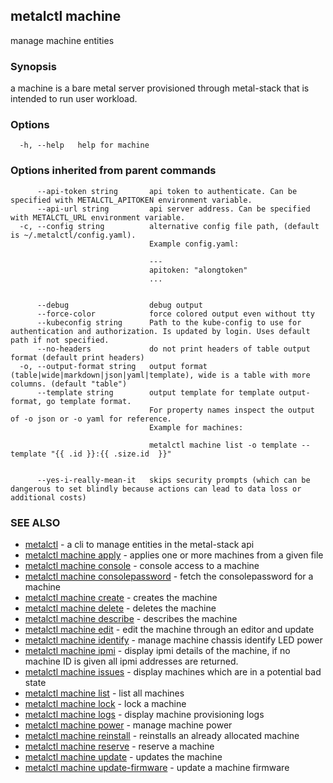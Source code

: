 ## metalctl machine

manage machine entities

### Synopsis

a machine is a bare metal server provisioned through metal-stack that is intended to run user workload.

### Options

```
  -h, --help   help for machine
```

### Options inherited from parent commands

```
      --api-token string       api token to authenticate. Can be specified with METALCTL_APITOKEN environment variable.
      --api-url string         api server address. Can be specified with METALCTL_URL environment variable.
  -c, --config string          alternative config file path, (default is ~/.metalctl/config.yaml).
                               Example config.yaml:
                               
                               ---
                               apitoken: "alongtoken"
                               ...
                               
                               
      --debug                  debug output
      --force-color            force colored output even without tty
      --kubeconfig string      Path to the kube-config to use for authentication and authorization. Is updated by login. Uses default path if not specified.
      --no-headers             do not print headers of table output format (default print headers)
  -o, --output-format string   output format (table|wide|markdown|json|yaml|template), wide is a table with more columns. (default "table")
      --template string        output template for template output-format, go template format.
                               For property names inspect the output of -o json or -o yaml for reference.
                               Example for machines:
                               
                               metalctl machine list -o template --template "{{ .id }}:{{ .size.id  }}"
                               
                               
      --yes-i-really-mean-it   skips security prompts (which can be dangerous to set blindly because actions can lead to data loss or additional costs)
```

### SEE ALSO

* [metalctl](metalctl.md)	 - a cli to manage entities in the metal-stack api
* [metalctl machine apply](metalctl_machine_apply.md)	 - applies one or more machines from a given file
* [metalctl machine console](metalctl_machine_console.md)	 - console access to a machine
* [metalctl machine consolepassword](metalctl_machine_consolepassword.md)	 - fetch the consolepassword for a machine
* [metalctl machine create](metalctl_machine_create.md)	 - creates the machine
* [metalctl machine delete](metalctl_machine_delete.md)	 - deletes the machine
* [metalctl machine describe](metalctl_machine_describe.md)	 - describes the machine
* [metalctl machine edit](metalctl_machine_edit.md)	 - edit the machine through an editor and update
* [metalctl machine identify](metalctl_machine_identify.md)	 - manage machine chassis identify LED power
* [metalctl machine ipmi](metalctl_machine_ipmi.md)	 - display ipmi details of the machine, if no machine ID is given all ipmi addresses are returned.
* [metalctl machine issues](metalctl_machine_issues.md)	 - display machines which are in a potential bad state
* [metalctl machine list](metalctl_machine_list.md)	 - list all machines
* [metalctl machine lock](metalctl_machine_lock.md)	 - lock a machine
* [metalctl machine logs](metalctl_machine_logs.md)	 - display machine provisioning logs
* [metalctl machine power](metalctl_machine_power.md)	 - manage machine power
* [metalctl machine reinstall](metalctl_machine_reinstall.md)	 - reinstalls an already allocated machine
* [metalctl machine reserve](metalctl_machine_reserve.md)	 - reserve a machine
* [metalctl machine update](metalctl_machine_update.md)	 - updates the machine
* [metalctl machine update-firmware](metalctl_machine_update-firmware.md)	 - update a machine firmware


